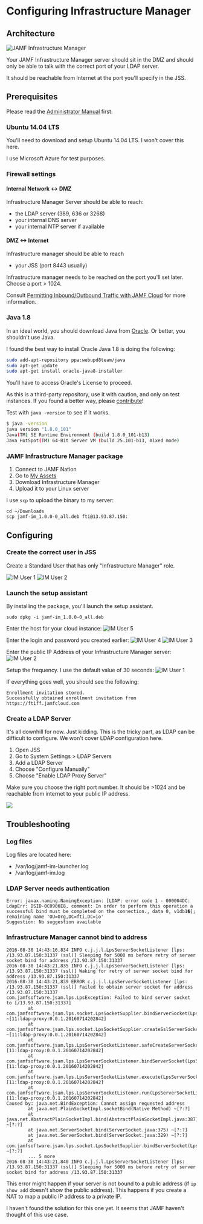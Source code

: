 # Configuring Infrastructure Manager

## Architecture

![JAMF Infrastructure Manager](https://raw.githubusercontent.com/Shufflepuck/MacAdminsDoc/master/MDM/CasperSuite/JSS/images/JAMF-IM-Infra.png)

Your JAMF Infrastructure Manager server should sit in the DMZ and should only be able to talk with the correct port of your LDAP server. 

It should be reachable from Internet at the port you'll specify in the JSS.

## Prerequisites 

Please read the [Administrator Manual](http://docs.jamfsoftware.com/9.93/casper-suite/administrator-guide/Infrastructure_Manager_Instances.html) first.

### Ubuntu 14.04 LTS

You'll need to download and setup Ubuntu 14.04 LTS. I won't cover this here.

I use Microsoft Azure for test purposes.

### Firewall settings

#### Internal Network <-> DMZ

Infrastructure Manager Server should be able to reach:

- the LDAP server (389, 636 or 3268)
- your internal DNS server
- your internal NTP server if available

#### DMZ <-> Internet

Infrastructure manager should be able to reach

- your JSS (port 8443 usually)

Infrastructure manager needs to be reached on the port you'll set later. Choose a port > 1024.

Consult [Permitting Inbound/Outbound Traffic with JAMF Cloud](https://jamfnation.jamfsoftware.com/article.html?id=409) for more information. 

### Java 1.8
In an ideal world, you should download Java from [Oracle](http://www.oracle.com/technetwork/java/javase/downloads/jdk8-downloads-2133151.html). Or better, you shouldn't use Java. 

I found the best way to install Oracle Java 1.8 is doing the following: 
```sh
sudo add-apt-repository ppa:webupd8team/java
sudo apt-get update
sudo apt-get install oracle-java8-installer
```

You'll have to access Oracle's License to proceed.

As this is a third-party repository, use it with caution, and only on test instances. If you found a better way, please [contribute](https://github.com/Shufflepuck/MacAdminsDoc/blob/master/00_About/Contributing.md)! 


Test with `java -version` to see if it works.
```sh
$ java -version
java version "1.8.0_101"
Java(TM) SE Runtime Environment (build 1.8.0_101-b13)
Java HotSpot(TM) 64-Bit Server VM (build 25.101-b13, mixed mode)
```

### JAMF Infrastructure Manager package

1. Connect to JAMF Nation
2. Go to [My Assets](https://jamfnation.jamfsoftware.com/myAssets.html)
3. Download Infrastructure Manager
4. Upload it to your Linux server


I use `scp` to upload the binary to my server:
``` 
cd ~/Downloads
scp jamf-im_1.0.0-0_all.deb fti@13.93.87.150:
```

## Configuring
### Create the correct user in JSS

Create a Standard User that has only "Infrastructure Manager" role.

![IM User 1](https://raw.githubusercontent.com/Shufflepuck/MacAdminsDoc/master/MDM/CasperSuite/JSS/images/jamf-im-1.png)
![IM User 2](https://raw.githubusercontent.com/Shufflepuck/MacAdminsDoc/master/MDM/CasperSuite/JSS/images/jamf-im-2.png)

### Launch the setup assistant

By installing the package, you'll launch the setup assistant. 
```
sudo dpkg -i jamf-im_1.0.0-0_all.deb
```

Enter the host for your cloud instance:
![IM User 5](https://raw.githubusercontent.com/Shufflepuck/MacAdminsDoc/master/MDM/CasperSuite/JSS/images/jamf-im-sa-5.png)

Enter the login and password you created earlier:
![IM User 4](https://raw.githubusercontent.com/Shufflepuck/MacAdminsDoc/master/MDM/CasperSuite/JSS/images/jamf-im-sa-4.png)
![IM User 3](https://raw.githubusercontent.com/Shufflepuck/MacAdminsDoc/master/MDM/CasperSuite/JSS/images/jamf-im-sa-3.png)

Enter the public IP Address of your Infrastructure Manager server:
![IM User 2](https://raw.githubusercontent.com/Shufflepuck/MacAdminsDoc/master/MDM/CasperSuite/JSS/images/jamf-im-sa-2.png)

Setup the frequency. I use the default value of 30 seconds:
![IM User 1](https://raw.githubusercontent.com/Shufflepuck/MacAdminsDoc/master/MDM/CasperSuite/JSS/images/jamf-im-sa-1.png)

If everything goes well, you should see the following:
```
Enrollment invitation stored.
Successfully obtained enrollment invitation from https://ftiff.jamfcloud.com
```

### Create a LDAP Server

It's all downhill for now. Just kidding. This is the tricky part, as LDAP can be difficult to configure. We won't cover LDAP configuration here.

1. Open JSS
2. Go to System Settings > LDAP Servers
3. Add a LDAP Server
4. Choose "Configure Manually"
5. Choose "Enable LDAP Proxy Server"

Make sure you choose the right port number. It should be >1024 and be reachable from internet to your public IP address.

![](https://raw.githubusercontent.com/Shufflepuck/MacAdminsDoc/master/MDM/CasperSuite/JSS/images/jamf-im-ldap.png)


## Troubleshooting

### Log files
Log files are located here: 

- /var/log/jamf-im-launcher.log
- /var/log/jamf-im.log

### LDAP Server needs authentication
```
Error: javax.naming.NamingException: [LDAP: error code 1 - 000004DC: LdapErr: DSID-0C0906E8, comment: In order to perform this operation a successful bind must be completed on the connection., data 0, v1db1�]; remaining name 'OU=Org,DC=fti,DC=io'
Suggestion: No suggestion available
```

### Infrastructure Manager cannot bind to address

```
2016-08-30 14:43:16,834 INFO c.j.j.l.LpsServerSocketListener [lps: /13.93.87.150:31337 (ssl)] Sleeping for 5000 ms before retry of server socket bind for address /13.93.87.150:31337
2016-08-30 14:43:21,835 INFO c.j.j.l.LpsServerSocketListener [lps: /13.93.87.150:31337 (ssl)] Waking for retry of server socket bind for address /13.93.87.150:31337
2016-08-30 14:43:21,839 ERROR c.j.j.l.LpsServerSocketListener [lps: /13.93.87.150:31337 (ssl)] Failed to obtain server socket for address /13.93.87.150:31337
com.jamfsoftware.jsam.lps.LpsException: Failed to bind server socket to [/13.93.87.150:31337]
        at com.jamfsoftware.jsam.lps.socket.LpsSocketSupplier.bindServerSocket(LpsSocketSupplier.java:136) ~[11:ldap-proxy:0.0.1.20160714202842]
        at com.jamfsoftware.jsam.lps.socket.LpsSocketSupplier.createSslServerSocket(LpsSocketSupplier.java:61) ~[11:ldap-proxy:0.0.1.20160714202842]
        at com.jamfsoftware.jsam.lps.LpsServerSocketListener.safeCreateServerSocket(LpsServerSocketListener.java:150) [11:ldap-proxy:0.0.1.20160714202842]
        at com.jamfsoftware.jsam.lps.LpsServerSocketListener.bindServerSocket(LpsServerSocketListener.java:114) [11:ldap-proxy:0.0.1.20160714202842]
        at com.jamfsoftware.jsam.lps.LpsServerSocketListener.execute(LpsServerSocketListener.java:93) [11:ldap-proxy:0.0.1.20160714202842]
        at com.jamfsoftware.jsam.lps.LpsServerSocketListener.run(LpsServerSocketListener.java:72) [11:ldap-proxy:0.0.1.20160714202842]
Caused by: java.net.BindException: Cannot assign requested address
        at java.net.PlainSocketImpl.socketBind(Native Method) ~[?:?]
        at java.net.AbstractPlainSocketImpl.bind(AbstractPlainSocketImpl.java:387) ~[?:?]
        at java.net.ServerSocket.bind(ServerSocket.java:375) ~[?:?]
        at java.net.ServerSocket.bind(ServerSocket.java:329) ~[?:?]
        at com.jamfsoftware.jsam.lps.socket.LpsSocketSupplier.bindServerSocket(LpsSocketSupplier.java:132) ~[?:?]
        ... 5 more
2016-08-30 14:43:21,840 INFO c.j.j.l.LpsServerSocketListener [lps: /13.93.87.150:31337 (ssl)] Sleeping for 5000 ms before retry of server socket bind for address /13.93.87.150:31337
```

This error might happen if your server is not bound to a public address (if `ip show add` doesn't show the public address). This happens if you create a NAT to map a public IP address to a private IP.

I haven't found the solution for this one yet. It seems that JAMF haven't thought of this use case.